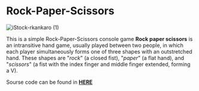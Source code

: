 # Rock-Paper-Scissors

![iStock-rkankaro (1)](https://github.com/user-attachments/assets/c4a2f01c-1a01-4735-96e7-b17a27c0269b)

This is a simple Rock-Paper-Scissors console game
**Rock paper scissors**  is an intransitive hand game, usually played between two people, in which each player simultaneously forms one of three shapes with an outstretched hand. These shapes are "_rock_" (a closed fist), "_paper_" (a flat hand), and "_scissors_" (a fist with the index finger and middle finger extended, forming a V).

Sourse code can be found in **[HERE](https://github.com/RalitsaL/Rock-Paper-Scissors/blob/main/rock_paper_scissors.py)**


